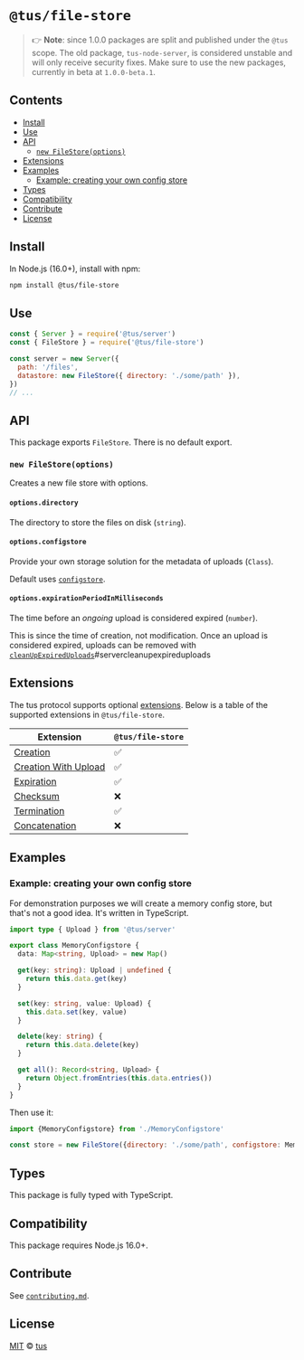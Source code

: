 # `@tus/file-store`

> 👉 **Note**: since 1.0.0 packages are split and published under the `@tus` scope.
> The old package, `tus-node-server`, is considered unstable and will only receive security fixes.
> Make sure to use the new packages, currently in beta at `1.0.0-beta.1`.

## Contents

- [Install](#install)
- [Use](#use)
- [API](#api)
  - [`new FileStore(options)`](#new-filestoreoptions)
- [Extensions](#extensions)
- [Examples](#examples)
  - [Example: creating your own config store](#example-creating-your-own-config-store)
- [Types](#types)
- [Compatibility](#compatibility)
- [Contribute](#contribute)
- [License](#license)

## Install

In Node.js (16.0+), install with npm:

```bash
npm install @tus/file-store
```

## Use

```js
const { Server } = require('@tus/server')
const { FileStore } = require('@tus/file-store')

const server = new Server({
  path: '/files',
  datastore: new FileStore({ directory: './some/path' }),
})
// ...
```

## API

This package exports `FileStore`. There is no default export.

### `new FileStore(options)`

Creates a new file store with options.

#### `options.directory`

The directory to store the files on disk (`string`).

#### `options.configstore`

Provide your own storage solution for the metadata of uploads (`Class`).

Default uses [`configstore`](https://www.npmjs.com/package/configstore).

#### `options.expirationPeriodInMilliseconds`

The time before an _ongoing_ upload is considered expired (`number`).

This is since the time of creation, not modification. Once an upload is considered expired,
uploads can be removed with [`cleanUpExpiredUploads`](https://github.com/tus/tus-node-server/tree/main/packages/server#)#servercleanupexpireduploads

## Extensions

The tus protocol supports optional [extensions][]. Below is a table of the supported extensions in `@tus/file-store`.

| Extension                | `@tus/file-store` |
| ------------------------ | ----------------- |
| [Creation][]             | ✅                |
| [Creation With Upload][] | ✅                |
| [Expiration][]           | ✅                |
| [Checksum][]             | ❌                |
| [Termination][]          | ✅                |
| [Concatenation][]        | ❌                |

## Examples

### Example: creating your own config store

For demonstration purposes we will create a memory config store, but that's not a good idea.
It's written in TypeScript.

```ts
import type { Upload } from '@tus/server'

export class MemoryConfigstore {
  data: Map<string, Upload> = new Map()

  get(key: string): Upload | undefined {
    return this.data.get(key)
  }

  set(key: string, value: Upload) {
    this.data.set(key, value)
  }

  delete(key: string) {
    return this.data.delete(key)
  }

  get all(): Record<string, Upload> {
    return Object.fromEntries(this.data.entries())
  }
}
```

Then use it:

```js
import {MemoryConfigstore} from './MemoryConfigstore'

const store = new FileStore({directory: './some/path', configstore: MemoryConfigstore}),
```

## Types

This package is fully typed with TypeScript.

## Compatibility

This package requires Node.js 16.0+.

## Contribute

See [`contributing.md`](https://github.com/tus/tus-node-server/blob/main/.github/contributing.md).

## License

[MIT](https://github.com/tus/tus-node-server/blob/master/license) © [tus](https://github.com/tus)

[extensions]: https://tus.io/protocols/resumable-upload.html#protocol-extensions
[creation]: https://tus.io/protocols/resumable-upload.html#creation
[creation with upload]: https://tus.io/protocols/resumable-upload.html#creation-with-upload
[expiration]: https://tus.io/protocols/resumable-upload.html#expiration
[checksum]: https://tus.io/protocols/resumable-upload.html#checksum
[termination]: https://tus.io/protocols/resumable-upload.html#termination
[concatenation]: https://tus.io/protocols/resumable-upload.html#concatenation
